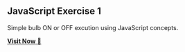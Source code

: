 ## JavaScript Exercise 1
Simple bulb ON or OFF excution using JavaScript concepts.

<a href="https://nagrajhiremath.github.io/javaScript-Ex_1/">**Visit Now** 🚀</a>





